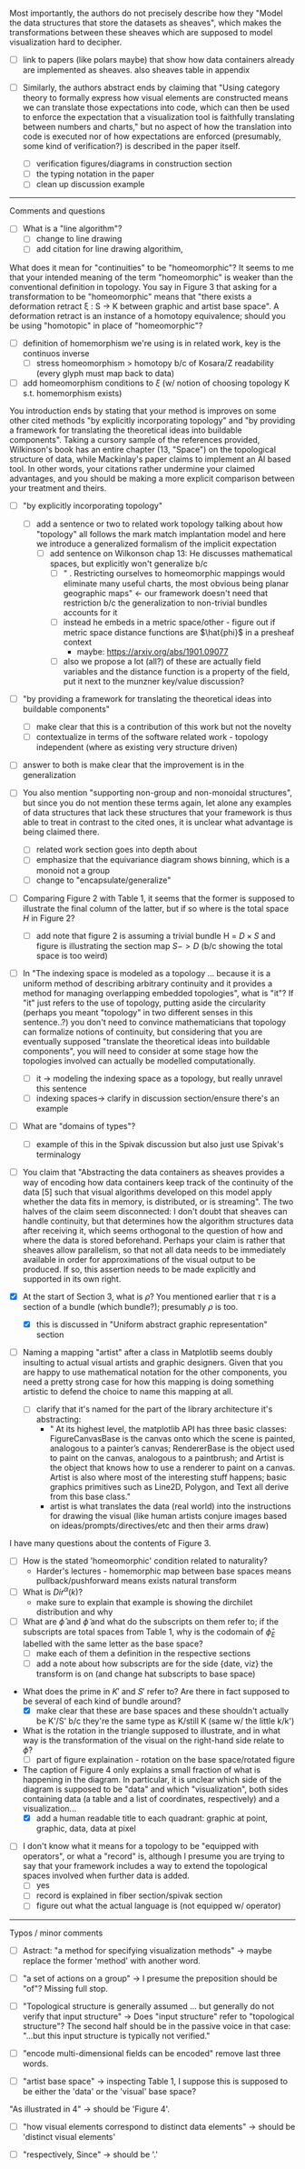 Most importantly, the authors do not precisely describe how they "Model the data structures that store the datasets as sheaves", which makes the transformations between these sheaves which are supposed to model visualization hard to decipher.
- [ ] link to papers (like polars maybe) that show how data containers already are implemented as sheaves. also sheaves table in appendix

- [ ] Similarly, the authors abstract ends by claiming that "Using category theory to formally express how visual elements are constructed means we can translate those expectations into code, which can then be used to enforce the expectation that a visualization tool is faithfully translating between numbers and charts," but no aspect of how the translation into code is executed nor of how expectations are enforced (presumably, some kind of verification?) is described in the paper itself.
    - [ ] verification figures/diagrams in construction section
    - [ ] the typing notation in the paper
    - [ ] clean up discussion example
---

Comments and questions

- [ ] What is a "line algorithm"?
    - [ ] change to line drawing
    - [ ] add citation for line drawing algorithim,

What does it mean for "continuities" to be "homeomorphic"? It seems to me that your intended meaning of the term "homeomorphic" is weaker than the conventional definition in topology. You say in Figure 3 that asking for a transformation to be "homeomorphic" means that "there exists a deformation retract ξ : S → K between graphic and artist base space". A deformation retract is an instance of a homotopy equivalence; should you be using "homotopic" in place of "homeomorphic"?
- [ ] definition of homemorphism we're using is in related work, key is the continuos inverse
    - [ ] stress homeomorphism > homotopy b/c of Kosara/Z readability (every glyph must map back to data)
- [ ] add homeomorphism conditions to $\xi$ (w/ notion of choosing topology K s.t.  homemorphism exists)

You introduction ends by stating that your method is improves on some other cited methods "by explicitly incorporating topology" and "by providing a framework for translating the theoretical ideas into buildable components". Taking a cursory sample of the references provided, Wilkinson's book has an entire chapter (13, "Space") on the topological structure of data, while Mackinlay's paper claims to implement an AI based tool. In other words, your citations rather undermine your claimed advantages, and you should be making a more explicit comparison between your treatment and theirs.
- [ ] "by explicitly incorporating topology"
    - [ ] add a sentence or two to related work topology talking about how "topology" all follows the mark match implantation model and here we introduce a generalized formalism of the implicit expectation
        - [ ] add sentence on Wilkonson chap 13: He discusses mathematical spaces, but explicitly won't generalize b/c
            - [ ] " . Restricting ourselves to homeomorphic mappings would eliminate many useful charts, the most obvious being planar geographic maps" <- our framework doesn't need that restriction b/c the generalization to non-trivial bundles accounts for it
            - [ ] instead he embeds in a metric space/other - figure out if metric space distance functions are $\hat{phi}$ in a presheaf context
                - maybe: https://arxiv.org/abs/1901.09077
            - [ ] also we propose a lot (all?) of these are actually field variables and the distance function is a property of the field, put it next to the munzner key/value discussion? 
- [ ] "by providing a framework for translating the theoretical ideas into buildable components"
    - [ ] make clear that this is a contribution of this work but not the novelty
    - [ ] contextualize in terms of the software related work - topology independent (where as existing very structure driven)
- [ ] answer to both is make clear that the improvement is in the generalization

- [ ] You also mention "supporting non-group and non-monoidal structures", but since you do not mention these terms again, let alone any examples of data structures that lack these structures that your framework is thus able to treat in contrast to the cited ones, it is unclear what advantage is being claimed there.
    - [ ] related work section goes into depth about
    - [ ] emphasize that the equivariance diagram shows binning, which is a monoid not a group
    - [ ] change to "encapsulate/generalize"

- [ ] Comparing Figure 2 with Table 1, it seems that the former is supposed to illustrate the final column of the latter, but if so where is the total space $H$ in Figure 2?
    - [ ] add note that figure 2 is assuming a trivial bundle H = $D \times S$ and figure is illustrating the section map $S->D$ (b/c showing the total space is too weird)

- [ ] In "The indexing space is modeled as a topology ... because it is a uniform method of describing arbitrary continuity and it provides a method for managing overlapping embedded topologies", what is "it"? If "it" just refers to the use of topology, putting aside the circularity (perhaps you meant "topology" in two different senses in this sentence..?) you don't need to convince mathematicians that topology can formalize notions of continuity, but considering that you are eventually supposed "translate the theoretical ideas into buildable components", you will need to consider at some stage how the topologies involved can actually be modelled computationally.
    - [ ] it -> modeling the indexing space as a topology, but really unravel this sentence
    - [ ] indexing spaces-> clarify in discussion section/ensure there's an example

- [ ] What are "domains of types"?
    - [ ] example of this in the Spivak discussion but also just use Spivak's terminalogy

- [ ] You claim that "Abstracting the data containers as sheaves provides a way of encoding how data containers keep track of the continuity of the data [5] such that visual algorithms developed on this model apply whether the data fits in memory, is distributed, or is streaming". The two halves of the claim seem disconnected: I don't doubt that sheaves can handle continuity, but that determines how the algorithm structures data after receiving it, which seems orthogonal to the question of how and where the data is stored beforehand. Perhaps your claim is rather that sheaves allow parallelism, so that not all data needs to be immediately available in order for approximations of the visual output to be produced. If so, this assertion needs to be made explicitly and supported in its own right.

- [x] At the start of Section 3, what is $\rho$? You mentioned earlier that $\tau$ is a section of a bundle (which bundle?); presumably $\rho$ is too.
    - [x] this is discussed in "Uniform abstract graphic representation" section

- [ ] Naming a mapping "artist" after a class in Matplotlib seems doubly insulting to actual visual artists and graphic designers. Given that you are happy to use mathematical notation for the other components, you need a pretty strong case for how this mapping is doing something artistic to defend the choice to name this mapping at all.
    - [ ] clarify that it's named for the part of the library architecture it's abstracting:
        - " At its highest level, the matplotlib API has three basic classes: FigureCanvasBase is the canvas onto which the scene is painted, analogous to a painter’s canvas; RendererBase is the object used to paint on the canvas, analogous to a paintbrush; and Artist is the object that knows how to use a renderer to paint on a canvas. Artist is also where most of the interesting stuff happens; basic graphics primitives such as Line2D, Polygon, and Text all derive from this base class."
        - artist is what translates the data (real world) into the instructions for drawing the visual (like human artists conjure images based on ideas/prompts/directives/etc and then their arms draw)

I have many questions about the contents of Figure 3.
- [ ] How is the stated 'homeomorphic' condition related to naturality?
    - Harder's lectures - homemorphic map between base spaces means pullback/pushforward means exists natural transform
- [ ] What is $Dir^{\alpha}(k)$?
    - make sure to explain that example is showing the dirchilet distribution and why
- [ ] What are $\hat{\phi}$ and $\tilde{\phi}$ and what do the subscripts on them refer to; if the subscripts are total spaces from Table 1, why is the codomain of $\hat{\phi}_E$ labelled with the same letter as the base space?
    - [ ] make each of them a definition in the respective sections
    - [ ] add a note about how subscripts are for the side {date, viz} the transform is on (and change hat subscripts to base space)
- What does the prime in $K'$ and $S'$ refer to? Are there in fact supposed to be several of each kind of bundle around?
    -  [x] make clear that these are base spaces and these shouldn't actually be K'/S' b/c they're the same type as K/still K (same w/ the little k/k')
- What is the rotation in the triangle supposed to illustrate, and in what way is the transformation of the visual on the right-hand side relate to $\phi$?
    - [ ] part of figure explaination - rotation on the base space/rotated figure

- The caption of Figure 4 only explains a small fraction of what is happening in the diagram. In particular, it is unclear which side of the diagram is supposed to be "data" and which "visualization", both sides containing data (a table and a list of coordinates, respectively) and a visualization...
    - [x] add a human readable title to each quadrant: graphic at point, graphic, data, data at pixel

- [ ] I don't know what it means for a topology to be "equipped with operators", or what a "record" is, although I presume you are trying to say that your framework includes a way to extend the topological spaces involved when further data is added.
    - [ ] yes
    - [ ] record is explained in fiber section/spivak section
    - [ ] figure out what the actual language is (not equipped w/ operator)
---

Typos / minor comments

- [ ] Astract: "a method for specifying visualization methods" -> maybe replace the former 'method' with another word.

- [ ] "a set of actions on a group" -> I presume the preposition should be "of"? Missing full stop.

- [ ] "Topological structure is generally assumed ... but generally do not verify that input structure" -> Does "input structure" refer to "topological structure"? The second half should be in the passive voice in that case: "...but this input structure is typically not verified."

- [ ] "encode multi-dimensional fields can be encoded" remove last three words.

- [ ] "artist base space" -> inspecting Table 1, I suppose this is supposed to be either the 'data' or the 'visual' base space?

"As illustrated in 4" -> should be 'Figure 4'.

- [ ] "how visual elements correspond to distinct data elements" -> should be 'distinct visual elements'

- [ ] "respectively, Since" -> should be '.'
